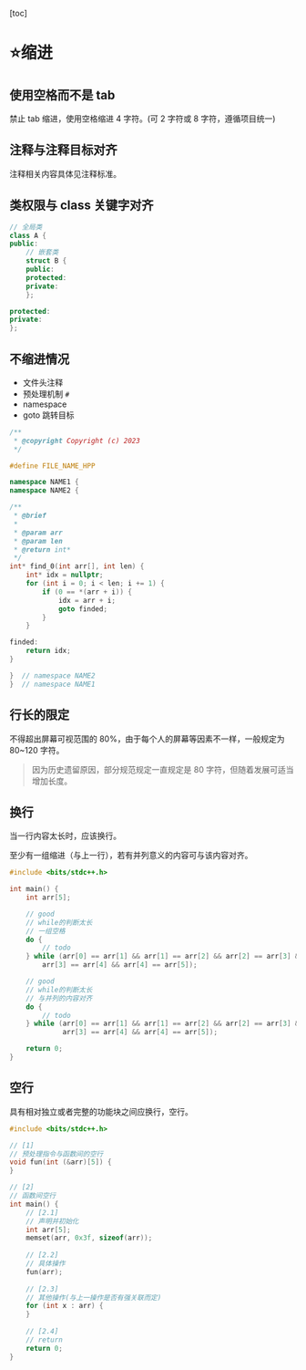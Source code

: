 [toc]

# ⭐缩进

## 使用空格而不是 tab

禁止 tab 缩进，使用空格缩进 4 字符。(可 2 字符或 8 字符，遵循项目统一)

## 注释与注释目标对齐

注释相关内容具体见注释标准。

## 类权限与 class 关键字对齐

```cpp
// 全局类
class A {
public:
    // 嵌套类
    struct B {
    public:
    protected:
    private:
    };

protected:
private:
};
```

## 不缩进情况

- 文件头注释
- 预处理机制 `#`
- namespace
- goto 跳转目标

```cpp
/**
 * @copyright Copyright (c) 2023
 */

#define FILE_NAME_HPP

namespace NAME1 {
namespace NAME2 {

/**
 * @brief 
 * 
 * @param arr 
 * @param len 
 * @return int* 
 */
int* find_0(int arr[], int len) {
    int* idx = nullptr;
    for (int i = 0; i < len; i += 1) {
        if (0 == *(arr + i)) {
            idx = arr + i;
            goto finded;
        }
    }

finded:
    return idx;
}

}  // namespace NAME2
}  // namespace NAME1
```

## 行长的限定

不得超出屏幕可视范围的 80%，由于每个人的屏幕等因素不一样，一般规定为 80~120 字符。

> 因为历史遗留原因，部分规范规定一直规定是 80 字符，但随着发展可适当增加长度。

## 换行

当一行内容太长时，应该换行。

至少有一组缩进（与上一行），若有并列意义的内容可与该内容对齐。

```cpp
#include <bits/stdc++.h>

int main() {
    int arr[5];

    // good
    // while的判断太长
    // 一组空格
    do {
        // todo
    } while (arr[0] == arr[1] && arr[1] == arr[2] && arr[2] == arr[3] &&
        arr[3] == arr[4] && arr[4] == arr[5]);

    // good
    // while的判断太长
    // 与并列的内容对齐
    do {
        // todo
    } while (arr[0] == arr[1] && arr[1] == arr[2] && arr[2] == arr[3] &&
             arr[3] == arr[4] && arr[4] == arr[5]);

    return 0;
}
```

## 空行

具有相对独立或者完整的功能块之间应换行，空行。

```cpp
#include <bits/stdc++.h>

// [1]
// 预处理指令与函数间的空行
void fun(int (&arr)[5]) {
}

// [2]
// 函数间空行
int main() {
    // [2.1]
    // 声明并初始化
    int arr[5];
    memset(arr, 0x3f, sizeof(arr));
	
    // [2.2]
    // 具体操作
    fun(arr);
	
    // [2.3]
    // 其他操作(与上一操作是否有强关联而定)
    for (int x : arr) {
    }
	
    // [2.4]
    // return
    return 0;
}
```
